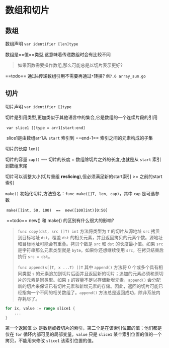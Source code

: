 # 数组和切片

## 数组

数组声明 `var identifier [len]type`

数组是==值==类型,这意味着传递数组时会有比较不同

> 如果函数需要操作数组,那么可能总是以切片表示更好?

==todo== 通过`&`传递数组引用不需要再通过`*`转换? `例7.6 array_sum.go`

## 切片

切片声明 `var identifier []type`



切片是引用类型,更加类似于其他语言中的集合,它是数组的一个连续片段的引用

​	`var slice1 []type = arr1[start:end]`	

​	slice1是由数组arr1从 `start` 索引到 ==end-1== 索引之间的元素构成的子集

切片的长度 `len()`

切片的容量 `cap()` --- 切片的长度 + 数组除切片之外的长度,也就是从 `start` 索引到数组末尾

切片可以调整大小(切片重组 **reslicing**),但必须满足新的start索引 >= 之前的start索引



`make()` 初始化切片,方法签名：`func make([]T, len, cap)`，其中 `cap` 是可选参数

​	`make([]int, 50, 100)  ==  new([100]int)[0:50]`

​	==todo== new() 和 make() 的区别有什么很大的影响?



> `func copy(dst, src []T) int` 方法将类型为 `T` 的切片从源地址 `src` 拷贝到目标地址 `dst`，覆盖 `dst` 的相关元素，并且返回拷贝的元素个数。源地址和目标地址可能会有重叠。拷贝个数是 `src` 和 `dst` 的长度最小值。如果 `src` 是字符串那么元素类型就是 `byte`。如果你还想继续使用 `src`，在拷贝结束后执行 `src = dst`。
>
> 
>
> `func append(s[]T, x ...T) []T` 其中 `append()` 方法将 0 个或多个具有相同类型 `s` 的元素追加到切片后面并且返回新的切片；追加的元素必须和原切片的元素是同类型。如果 `s` 的容量不足以存储新增元素，`append()` 会分配新的切片来保证已有切片元素和新增元素的存储。因此，返回的切片可能已经指向一个不同的相关数组了。`append()` 方法总是返回成功，除非系统内存耗尽了。





```go
for ix, value := range slice1 {
	...
}
```

第一个返回值 `ix` 是数组或者切片的索引，第二个是在该索引位置的值；他们都是仅在 `for` 循环内部可见的局部变量。`value` 只是 `slice1` 某个索引位置的值的一个拷贝，不能用来修改 `slice1` 该索引位置的值。

